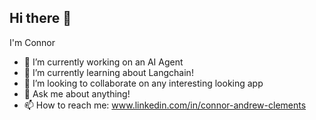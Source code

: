 ## Hi there 👋
I'm Connor

- 🔭 I’m currently working on an AI Agent
- 🌱 I’m currently learning about Langchain!
- 👯 I’m looking to collaborate on any interesting looking app
- 💬 Ask me about anything!
- 📫 How to reach me: www.linkedin.com/in/connor-andrew-clements

